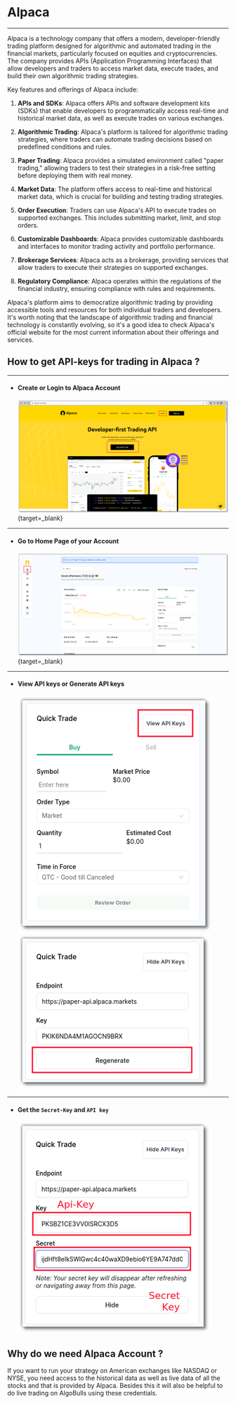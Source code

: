 # Alpaca

---

Alpaca is a technology company that offers a modern, developer-friendly trading platform designed for algorithmic and automated trading in the financial markets, particularly focused on equities and cryptocurrencies. The company provides APIs (Application Programming Interfaces) that allow developers and traders to access market data, execute trades, and build their own algorithmic trading strategies.

Key features and offerings of Alpaca include:

1. **APIs and SDKs**: Alpaca offers APIs and software development kits (SDKs) that enable developers to programmatically access real-time and historical market data, as well as execute trades on various exchanges.

2. **Algorithmic Trading**: Alpaca's platform is tailored for algorithmic trading strategies, where traders can automate trading decisions based on predefined conditions and rules.

3. **Paper Trading**: Alpaca provides a simulated environment called "paper trading," allowing traders to test their strategies in a risk-free setting before deploying them with real money.

4. **Market Data**: The platform offers access to real-time and historical market data, which is crucial for building and testing trading strategies.

5. **Order Execution**: Traders can use Alpaca's API to execute trades on supported exchanges. This includes submitting market, limit, and stop orders.

6. **Customizable Dashboards**: Alpaca provides customizable dashboards and interfaces to monitor trading activity and portfolio performance.

7. **Brokerage Services**: Alpaca acts as a brokerage, providing services that allow traders to execute their strategies on supported exchanges.

8. **Regulatory Compliance**: Alpaca operates within the regulations of the financial industry, ensuring compliance with rules and requirements.

Alpaca's platform aims to democratize algorithmic trading by providing accessible tools and resources for both individual traders and developers. It's worth noting that the landscape of algorithmic trading and financial technology is constantly evolving, so it's a good idea to check Alpaca's official website for the most current information about their offerings and services.

## How to get API-keys for trading in Alpaca ?

---

- #### Create or Login to Alpaca Account
  [![main page](../imgs/alpaca_main_page.png)](https://alpaca.markets/){target=_blank}

---
- #### Go to Home Page of your Account
  [![img.png](../imgs/alpaca_account_home.png)](https://app.alpaca.markets/paper/dashboard/overview){target=_blank}

---
- #### View API keys or Generate API keys
    ![img.png](../imgs/alpaca_view_api_keys.png)
    ![img.png](../imgs/alpaca_regenerate_api_keys.png)

---
- #### Get the `Secret-Key` and `API key`
    ![img.png](../imgs/alpaca_api_keys_secret_keys.png)


## Why do we need Alpaca Account ?
If you want to run your strategy on American exchanges like NASDAQ or NYSE, you need access to the historical data as well as live data of all the stocks and that is provided by Alpaca.
Besides this it will also be helpful to do live trading on AlgoBulls using these credentials.